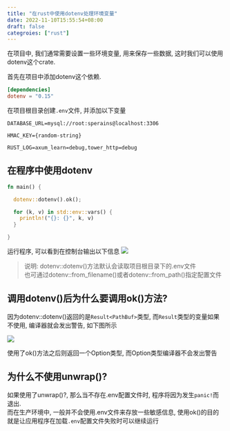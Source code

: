 ```yaml
---
title: "在rust中使用dotenv处理环境变量"
date: 2022-11-10T15:55:54+08:00
draft: false
categroies: ["rust"]
---
```




在项目中, 我们通常需要设置一些环境变量, 用来保存一些数据, 这时我们可以使用dotenv这个crate.

首先在项目中添加dotenv这个依赖.
```toml
[dependencies]
dotenv = "0.15"
```

在项目根目录创建`.env`文件, 并添加以下变量
```env
DATABASE_URL=mysql://root:sperains@localhost:3306

HMAC_KEY={random-string}

RUST_LOG=axum_learn=debug,tower_http=debug
```



## 在程序中使用dotenv

```rust
fn main() {

  dotenv::dotenv().ok();

  for (k, v) in std::env::vars() {
    println!("{}: {}", k, v)
  }

}
```
运行程序, 可以看到在控制台输出以下信息
![](/posts/rust/images/1668071387826.jpg)


> 说明:
> dotenv::dotenv()方法默认会读取项目根目录下的.env文件 <br>
> 也可通过dotenv::from_filename()或者dotenv::from_path()指定配置文件


## 调用dotenv()后为什么要调用ok()方法?

因为dotenv::dotenv()返回的是`Result<PathBuf>`类型, 而`Result`类型的变量如果不使用, 编译器就会发出警告, 如下图所示

![](/posts/rust/images/2022-11-10-17-22-20.png)

使用了ok()方法之后则返回一个Option类型, 而Option类型编译器不会发出警告


## 为什么不使用unwrap()?
如果使用了unwrap()?, 那么当不存在.env配置文件时, 程序将因为发生`panic!`而退出.<br>
而在生产环境中, 一般并不会使用.env文件来存放一些敏感信息, 使用ok()的目的就是让应用程序在加载`.env`配置文件失败时可以继续运行